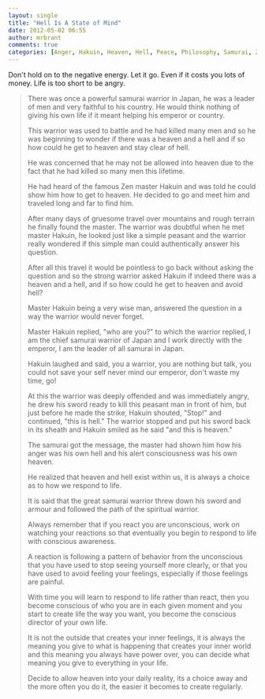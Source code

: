```yaml
---
layout: single
title: "Hell Is A State of Mind"
date: 2012-05-02 06:55
author: mrbrant
comments: true
categories: [Anger, Hakuin, Heaven, Hell, Peace, Philosophy, Samurai, Zen]
---
```

Don't hold on to the negative energy. Let it go. Even if it costs you lots of money. Life is too short to be angry.

<blockquote>
There was once a powerful samurai warrior in Japan, he was a leader of men and very faithful to his country. He would think nothing of giving his own life if it meant helping his emperor or country.

This warrior was used to battle and he had killed many men and so he was beginning to wonder if there was a heaven and a hell and if so how could he get to heaven and stay clear of hell. 

He was concerned that he may not be allowed into heaven due to the fact that he had killed so many men this lifetime.

He had heard of the famous Zen master Hakuin and was told he could show him how to get to heaven. He decided to go and meet him and traveled long and far to find him.

After many days of gruesome travel over mountains and rough terrain he finally found the master. The warrior was doubtful when he met master Hakuin, he looked just like a simple peasant and the warrior really wondered if this simple man could authentically answer his question.

After all this travel it would be pointless to go back without asking the question and so the strong warrior asked Hakuin if indeed there was a heaven and a hell, and if so how could he get to heaven and avoid hell?

Master Hakuin being a very wise man, answered the question in a way the warrior would never forget.

Master Hakuin replied, "who are you?" to which the warrior replied, I am the chief samurai warrior of Japan and I work directly with the emperor, I am the leader of all samurai in Japan.

Hakuin laughed and said, you a warrior, you are nothing but talk, you could not save your self never mind our emperor, don't waste my time, go!

At this the warrior was deeply offended and was immediately angry, he drew his sword ready to kill this peasant man in front of him, but just before he made the strike, Hakuin shouted, "Stop!" and continued, "this is hell." The warrior stopped and put his sword back in its sheath and Hakuin smiled as he said "and this is heaven."

The samurai got the message, the master had shown him how his anger was his own hell and his alert consciousness was his own heaven.

He realized that heaven and hell exist within us, it is always a choice as to how we respond to life.

It is said that the great samurai warrior threw down his sword and armour and followed the path of the spiritual warrior.

Always remember that if you react you are unconscious, work on watching your reactions so that eventually you begin to respond to life with conscious awareness.

A reaction is following a pattern of behavior from the unconscious that you have used to stop seeing yourself more clearly, or that you have used to avoid feeling your feelings, especially if those feelings are painful.

With time you will learn to respond to life rather than react, then you become conscious of who you are in each given moment and you start to create life the way you want, you become the conscious director of your own life.

It is not the outside that creates your inner feelings, it is always the meaning you give to what is happening that creates your inner world and this meaning you always have power over, you can decide what meaning you give to everything in your life.

Decide to allow heaven into your daily reality, its a choice away and the more often you do it, the easier it becomes to create regularly.
</blockquote>
